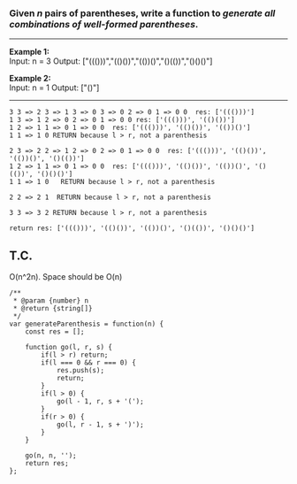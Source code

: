 ### Given _n_ pairs of parentheses, write a function to _generate all combinations of well-formed parentheses_.


***
**Example 1:**  
Input: n = 3
Output: ["((()))","(()())","(())()","()(())","()()()"]

**Example 2:**  
Input: n = 1
Output: ["()"]
***

```
3 3 => 2 3 => 1 3 => 0 3 => 0 2 => 0 1 => 0 0  res: ['((()))']    
1 3 => 1 2 => 0 2 => 0 1 => 0 0 res: ['((()))', '(()())']  
1 2 => 1 1 => 0 1 => 0 0  res: ['((()))', '(()())', '(())()']  
1 1 => 1 0 RETURN because l > r, not a parenthesis 

2 3 => 2 2 => 1 2 => 0 2 => 0 1 => 0 0  res: ['((()))', '(()())', '(())()', '()(())']  
1 2 => 1 1 => 0 1 => 0 0  res: ['((()))', '(()())', '(())()', '()(())', '()()()']  
1 1 => 1 0   RETURN because l > r, not a parenthesis   

2 2 => 2 1  RETURN because l > r, not a parenthesis  

3 3 => 3 2 RETURN because l > r, not a parenthesis  

return res: ['((()))', '(()())', '(())()', '()(())', '()()()']  
```

## T.C. 
O(n^2n). Space should be O(n)

```JS
/**
 * @param {number} n
 * @return {string[]}
 */
var generateParenthesis = function(n) {
    const res = [];
    
    function go(l, r, s) {
        if(l > r) return;
        if(l === 0 && r === 0) {
            res.push(s);
            return;
        }
        if(l > 0) {
            go(l - 1, r, s + '(');
        }
        if(r > 0) {
            go(l, r - 1, s + ')');
        }
    }
        
    go(n, n, '');
    return res;
};
```
